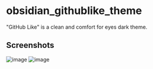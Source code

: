 # obsidian_githublike_theme
"GitHub Like" is a clean and comfort for eyes dark theme.
## Screenshots
![image](https://user-images.githubusercontent.com/42143402/119008800-2793d000-b99b-11eb-841e-73712b2a6e2d.png)
![image](https://user-images.githubusercontent.com/42143402/119008817-2bbfed80-b99b-11eb-9f73-691993d6d031.png)
